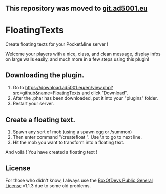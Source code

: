 ## This repository was moved to [git.ad5001.eu](https://git.ad5001.eu/Ad5001/FloatingTexts)
# FloatingTexts
Create floating texts for your PocketMine server !

Welcome your players with a nice, class, and clean message, display infos on large walls easily, and much more in a few steps using this plugin!     

## Downloading the plugin.
1. Go to https://download.ad5001.eu/en/view.php?src=github&name=FloatingTexts and click "Download".    
2. After the .phar has been downloaded, put it into your "plugins" folder.
3. Restart your server.

## Create a floating text.
1. Spawn any sort of mob (using a spawn egg or /summon)
2. Then enter command "/createfloat <text to display>". Use \n to go to next line.
3. Hit the mob you want to transform into a floating text.
    
And voilà ! You have created a floating text !  

## License
For those who didn't know, I always use the [BoxOfDevs Public General License](https://raw.githubusercontent.com/BoxOfDevs/Functions/master/LICENSE) v1.1.3 due to some old problems.
